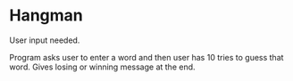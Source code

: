 # Hangman

User input needed.

Program asks user to enter a word and then user has 10 tries to guess that word.
Gives losing or winning message at the end.
